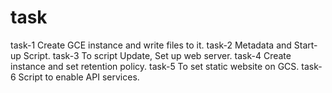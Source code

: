 # task

task-1  Create GCE instance and write files to it.
task-2  Metadata and Start-up Script.
task-3  To script Update, Set up web server.
task-4  Create instance and set retention policy.
task-5  To set static website on GCS.
task-6  Script to enable API services.
